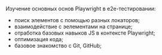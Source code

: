 Изучение основных основ Playwright в e2e-тестировании:

- поиск элементов с помощью разных локаторов;
- взаимодействие с эелементами на странице;
- отработка базовых навыков JS в контексте Playwright;
- оптимизация кода;
- базовое знакомство с Git, GitHub;
